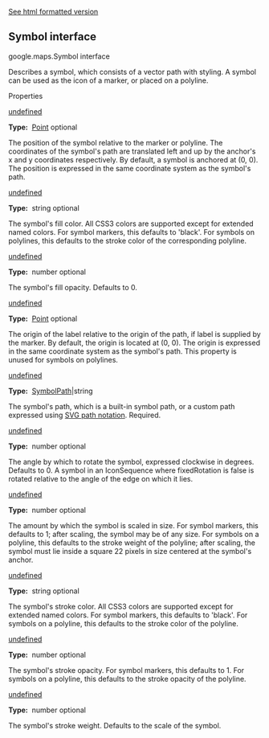 [See html formatted version](https://huasofoundries.github.io/google-maps-documentation/Symbol.html)

Symbol interface
----------------

google.maps.Symbol interface

Describes a symbol, which consists of a vector path with styling. A symbol can be used as the icon of a marker, or placed on a polyline.

Properties

[undefined](#Symbol.anchor)

**Type:**  [Point](/maps/documentation/javascript/reference/3.40/coordinates#Point) optional

The position of the symbol relative to the marker or polyline. The coordinates of the symbol's path are translated left and up by the anchor's x and y coordinates respectively. By default, a symbol is anchored at (0, 0). The position is expressed in the same coordinate system as the symbol's path.

[undefined](#Symbol.fillColor)

**Type:**  string optional

The symbol's fill color. All CSS3 colors are supported except for extended named colors. For symbol markers, this defaults to 'black'. For symbols on polylines, this defaults to the stroke color of the corresponding polyline.

[undefined](#Symbol.fillOpacity)

**Type:**  number optional

The symbol's fill opacity. Defaults to 0.

[undefined](#Symbol.labelOrigin)

**Type:**  [Point](/maps/documentation/javascript/reference/3.40/coordinates#Point) optional

The origin of the label relative to the origin of the path, if label is supplied by the marker. By default, the origin is located at (0, 0). The origin is expressed in the same coordinate system as the symbol's path. This property is unused for symbols on polylines.

[undefined](#Symbol.path)

**Type:**  [SymbolPath](/maps/documentation/javascript/reference/3.40/marker#SymbolPath)|string

The symbol's path, which is a built-in symbol path, or a custom path expressed using [SVG path notation](http://www.w3.org/TR/SVG/paths.html#PathData). Required.

[undefined](#Symbol.rotation)

**Type:**  number optional

The angle by which to rotate the symbol, expressed clockwise in degrees. Defaults to 0. A symbol in an IconSequence where fixedRotation is false is rotated relative to the angle of the edge on which it lies.

[undefined](#Symbol.scale)

**Type:**  number optional

The amount by which the symbol is scaled in size. For symbol markers, this defaults to 1; after scaling, the symbol may be of any size. For symbols on a polyline, this defaults to the stroke weight of the polyline; after scaling, the symbol must lie inside a square 22 pixels in size centered at the symbol's anchor.

[undefined](#Symbol.strokeColor)

**Type:**  string optional

The symbol's stroke color. All CSS3 colors are supported except for extended named colors. For symbol markers, this defaults to 'black'. For symbols on a polyline, this defaults to the stroke color of the polyline.

[undefined](#Symbol.strokeOpacity)

**Type:**  number optional

The symbol's stroke opacity. For symbol markers, this defaults to 1. For symbols on a polyline, this defaults to the stroke opacity of the polyline.

[undefined](#Symbol.strokeWeight)

**Type:**  number optional

The symbol's stroke weight. Defaults to the scale of the symbol.